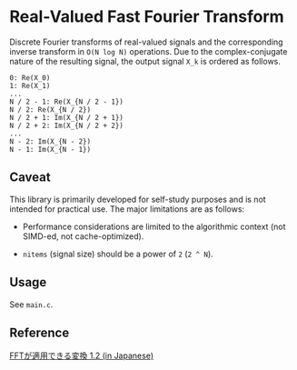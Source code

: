 # Real-Valued Fast Fourier Transform

Discrete Fourier transforms of real-valued signals and the corresponding inverse transform in `O(N log N)` operations.
Due to the complex-conjugate nature of the resulting signal, the output signal `X_k` is ordered as follows.

```
0: Re(X_0)
1: Re(X_1)
...
N / 2 - 1: Re(X_{N / 2 - 1})
N / 2: Re(X_{N / 2})
N / 2 + 1: Im(X_{N / 2 + 1})
N / 2 + 2: Im(X_{N / 2 + 2})
...
N - 2: Im(X_{N - 2})
N - 1: Im(X_{N - 1})
```

## Caveat

This library is primarily developed for self-study purposes and is not intended for practical use.
The major limitations are as follows:

* Performance considerations are limited to the algorithmic context (not SIMD-ed, not cache-optimized).

* `nitems` (signal size) should be a power of `2` (`2 ^ N`).

## Usage

See `main.c`.

## Reference

[FFTが適用できる変換 1.2 (in Japanese)](https://www.kurims.kyoto-u.ac.jp/~ooura/fftman/ftmn2_12.html#sec2_1_2)

